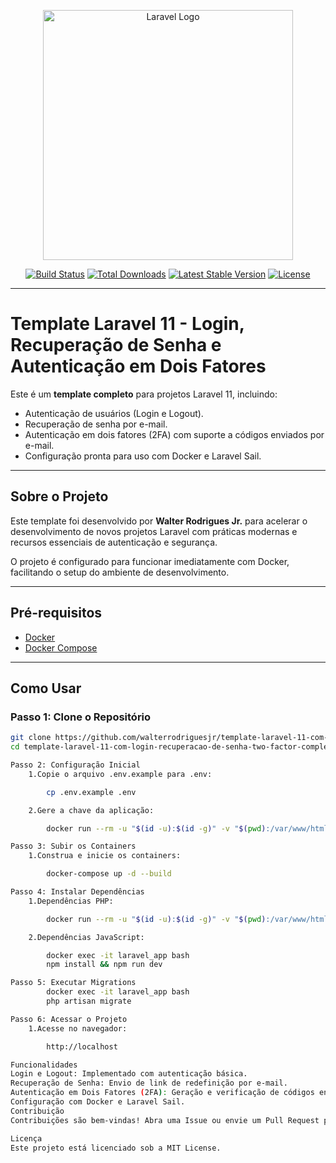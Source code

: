 <p align="center"><a href="https://laravel.com" target="_blank"><img src="https://raw.githubusercontent.com/laravel/art/master/logo-lockup/5%20SVG/2%20CMYK/1%20Full%20Color/laravel-logolockup-cmyk-red.svg" width="400" alt="Laravel Logo"></a></p>

<p align="center">
<a href="https://github.com/laravel/framework/actions"><img src="https://github.com/laravel/framework/workflows/tests/badge.svg" alt="Build Status"></a>
<a href="https://packagist.org/packages/laravel/framework"><img src="https://img.shields.io/packagist/dt/laravel/framework" alt="Total Downloads"></a>
<a href="https://packagist.org/packages/laravel/framework"><img src="https://img.shields.io/packagist/v/laravel/framework" alt="Latest Stable Version"></a>
<a href="https://packagist.org/packages/laravel/framework"><img src="https://img.shields.io/packagist/l/laravel/framework" alt="License"></a>
</p>

---

# Template Laravel 11 - Login, Recuperação de Senha e Autenticação em Dois Fatores

Este é um **template completo** para projetos Laravel 11, incluindo:

- Autenticação de usuários (Login e Logout).
- Recuperação de senha por e-mail.
- Autenticação em dois fatores (2FA) com suporte a códigos enviados por e-mail.
- Configuração pronta para uso com Docker e Laravel Sail.

---

## Sobre o Projeto

Este template foi desenvolvido por **Walter Rodrigues Jr.** para acelerar o desenvolvimento de novos projetos Laravel com práticas modernas e recursos essenciais de autenticação e segurança.

O projeto é configurado para funcionar imediatamente com Docker, facilitando o setup do ambiente de desenvolvimento.

---

## Pré-requisitos

- [Docker](https://www.docker.com/)
- [Docker Compose](https://docs.docker.com/compose/)

---

## Como Usar

### Passo 1: Clone o Repositório

```bash
git clone https://github.com/walterrodriguesjr/template-laravel-11-com-login-recuperacao-de-senha-two-factor-completo.git
cd template-laravel-11-com-login-recuperacao-de-senha-two-factor-completo

Passo 2: Configuração Inicial
    1.Copie o arquivo .env.example para .env:

        cp .env.example .env

    2.Gere a chave da aplicação:

        docker run --rm -u "$(id -u):$(id -g)" -v "$(pwd):/var/www/html" -w /var/www/html laravelsail/php82-composer:latest php artisan key:generate

Passo 3: Subir os Containers
    1.Construa e inicie os containers:

        docker-compose up -d --build

Passo 4: Instalar Dependências
    1.Dependências PHP:

        docker run --rm -u "$(id -u):$(id -g)" -v "$(pwd):/var/www/html" -w /var/www/html laravelsail/php82-composer:latest composer install

    2.Dependências JavaScript:

        docker exec -it laravel_app bash
        npm install && npm run dev

Passo 5: Executar Migrations
        docker exec -it laravel_app bash
        php artisan migrate

Passo 6: Acessar o Projeto
    1.Acesse no navegador: 

        http://localhost

Funcionalidades
Login e Logout: Implementado com autenticação básica.
Recuperação de Senha: Envio de link de redefinição por e-mail.
Autenticação em Dois Fatores (2FA): Geração e verificação de códigos enviados por e-mail.
Configuração com Docker e Laravel Sail.
Contribuição
Contribuições são bem-vindas! Abra uma Issue ou envie um Pull Request para sugerir melhorias.

Licença
Este projeto está licenciado sob a MIT License.   






